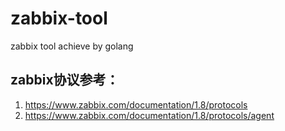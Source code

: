 # zabbix-tool
zabbix tool achieve by golang

## zabbix协议参考：
1. https://www.zabbix.com/documentation/1.8/protocols
2. https://www.zabbix.com/documentation/1.8/protocols/agent
